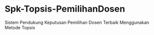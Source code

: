 # Spk-Topsis-PemilihanDosen
Sistem Pendukung Keputusan Pemilihan Dosen Terbaik Menggunakan Metode Topsis
